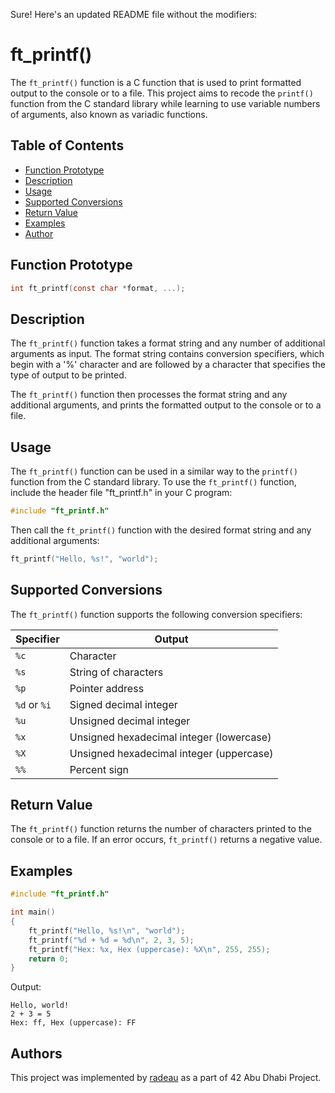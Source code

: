 
Sure! Here's an updated README file without the modifiers:

# ft_printf()

The `ft_printf()` function is a C function that is used to print formatted output to the console or to a file. This project aims to recode the `printf()` function from the C standard library while learning to use variable numbers of arguments, also known as variadic functions.

## Table of Contents

- [Function Prototype](#function-prototype)
- [Description](#description)
- [Usage](#usage)
- [Supported Conversions](#supported-conversions)
- [Return Value](#return-value)
- [Examples](#examples)
- [Author](#authors)

## Function Prototype

```c
int ft_printf(const char *format, ...);
```

## Description

The `ft_printf()` function takes a format string and any number of additional arguments as input. The format string contains conversion specifiers, which begin with a '%' character and are followed by a character that specifies the type of output to be printed.

The `ft_printf()` function then processes the format string and any additional arguments, and prints the formatted output to the console or to a file.

## Usage

The `ft_printf()` function can be used in a similar way to the `printf()` function from the C standard library. To use the `ft_printf()` function, include the header file "ft_printf.h" in your C program:

```c
#include "ft_printf.h"
```

Then call the `ft_printf()` function with the desired format string and any additional arguments:

```c
ft_printf("Hello, %s!", "world");
```

## Supported Conversions

The `ft_printf()` function supports the following conversion specifiers:

| Specifier | Output |
| --------- | ------ |
| `%c`        | Character |
| `%s`        | String of characters |
| `%p`        | Pointer address |
| `%d` or `%i`  | Signed decimal integer |
| `%u`        | Unsigned decimal integer |
| `%x`        | Unsigned hexadecimal integer (lowercase) |
| `%X`        | Unsigned hexadecimal integer (uppercase) |
| `%%`        | Percent sign |

## Return Value

The `ft_printf()` function returns the number of characters printed to the console or to a file. If an error occurs, `ft_printf()` returns a negative value.

## Examples

```c
#include "ft_printf.h"

int main()
{
    ft_printf("Hello, %s!\n", "world");
    ft_printf("%d + %d = %d\n", 2, 3, 5);
    ft_printf("Hex: %x, Hex (uppercase): %X\n", 255, 255);
    return 0;
}
```

Output:
```
Hello, world!
2 + 3 = 5
Hex: ff, Hex (uppercase): FF
```

## Authors

This project was implemented by [radeau](www.github.com/radeau) as a part of 42 Abu Dhabi Project. 
